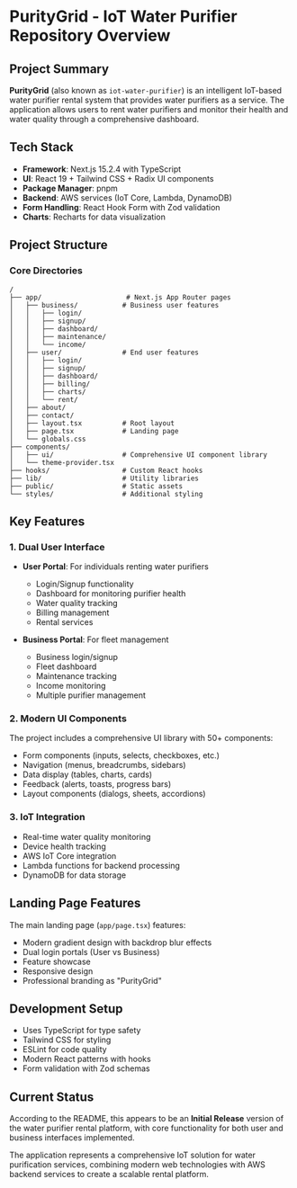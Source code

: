 # PurityGrid - IoT Water Purifier Repository Overview

## Project Summary
**PurityGrid** (also known as `iot-water-purifier`) is an intelligent IoT-based water purifier rental system that provides water purifiers as a service. The application allows users to rent water purifiers and monitor their health and water quality through a comprehensive dashboard.

## Tech Stack
- **Framework**: Next.js 15.2.4 with TypeScript
- **UI**: React 19 + Tailwind CSS + Radix UI components
- **Package Manager**: pnpm
- **Backend**: AWS services (IoT Core, Lambda, DynamoDB)
- **Form Handling**: React Hook Form with Zod validation
- **Charts**: Recharts for data visualization

## Project Structure

### Core Directories
```
/
├── app/                     # Next.js App Router pages
│   ├── business/           # Business user features
│   │   ├── login/
│   │   ├── signup/
│   │   ├── dashboard/
│   │   ├── maintenance/
│   │   └── income/
│   ├── user/               # End user features
│   │   ├── login/
│   │   ├── signup/
│   │   ├── dashboard/
│   │   ├── billing/
│   │   ├── charts/
│   │   └── rent/
│   ├── about/
│   ├── contact/
│   ├── layout.tsx          # Root layout
│   ├── page.tsx            # Landing page
│   └── globals.css
├── components/
│   ├── ui/                 # Comprehensive UI component library
│   └── theme-provider.tsx
├── hooks/                  # Custom React hooks
├── lib/                    # Utility libraries
├── public/                 # Static assets
└── styles/                 # Additional styling
```

## Key Features

### 1. **Dual User Interface**
- **User Portal**: For individuals renting water purifiers
  - Login/Signup functionality
  - Dashboard for monitoring purifier health
  - Water quality tracking
  - Billing management
  - Rental services

- **Business Portal**: For fleet management
  - Business login/signup
  - Fleet dashboard
  - Maintenance tracking
  - Income monitoring
  - Multiple purifier management

### 2. **Modern UI Components**
The project includes a comprehensive UI library with 50+ components:
- Form components (inputs, selects, checkboxes, etc.)
- Navigation (menus, breadcrumbs, sidebars)
- Data display (tables, charts, cards)
- Feedback (alerts, toasts, progress bars)
- Layout components (dialogs, sheets, accordions)

### 3. **IoT Integration**
- Real-time water quality monitoring
- Device health tracking
- AWS IoT Core integration
- Lambda functions for backend processing
- DynamoDB for data storage

## Landing Page Features
The main landing page (`app/page.tsx`) features:
- Modern gradient design with backdrop blur effects
- Dual login portals (User vs Business)
- Feature showcase
- Responsive design
- Professional branding as "PurityGrid"

## Development Setup
- Uses TypeScript for type safety
- Tailwind CSS for styling
- ESLint for code quality
- Modern React patterns with hooks
- Form validation with Zod schemas

## Current Status
According to the README, this appears to be an **Initial Release** version of the water purifier rental platform, with core functionality for both user and business interfaces implemented.

The application represents a comprehensive IoT solution for water purification services, combining modern web technologies with AWS backend services to create a scalable rental platform.